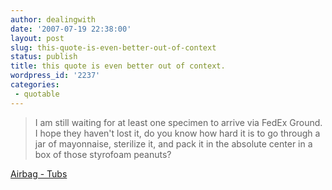 ```yaml
---
author: dealingwith
date: '2007-07-19 22:38:00'
layout: post
slug: this-quote-is-even-better-out-of-context
status: publish
title: this quote is even better out of context.
wordpress_id: '2237'
categories:
 - quotable
---
```


> I am still waiting for at least one specimen to arrive via FedEx Ground. I
hope they haven't lost it, do you know how hard it is to go through a jar of
mayonnaise, sterilize it, and pack it in the absolute center in a box of those
styrofoam peanuts?

[Airbag - Tubs][1]

   [1]: http://www.airbagindustries.com/archives/airbag/tubs.php

